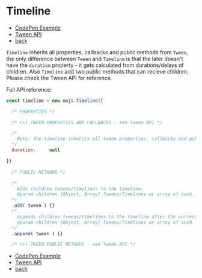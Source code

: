 # Timeline

- [CodePen Example](http://codepen.io/sol0mka/pen/LZWZON?editors=0011)
- [Tween API](./tween.md)
- [back](/api/readme.md)

`Timeline` inherits all properties, callbacks and public methods from `Tween`, the only difference between `Tween` and `Timeline` is that the later doesn't have the `duration` property - it gets calculated from durations/delays of children. Also `Timeline` add two public methods that can recieve children. Please check the Tween API for reference.

Full API reference:

```javascript
const timeline = new mojs.Timeline({

  /* PROPERTIES */

  /* (+) TWEEN PROPERTIES AND CALLBACKS - see Tween API */

  /*
    Note: The timeline inherits all tween properties, callbacks and public methods excluding `duration` property. The `duration` property is computed automatically regarding children tweens and timelines.
  */
  duration:     null

})
  
  /* PUBLIC METHODS */

  /*
    Adds children tweens/timelines to the timeline.
    @param children {Object, Array} Tweens/Timelines or array of such.
  */
  .add( tween ) {}
  /*
    Appends children tweens/timelines to the timeline after the current children.
    @param children {Object, Array} Tweens/Timelines or array of such.
  */
  .append( tween ) {}

  /* (+) TWEEN PUBLIC METHODS - see Tween API */

```

- [CodePen Example](http://codepen.io/sol0mka/pen/LZWZON?editors=0011)
- [Tween API](./tween.md)
- [back](/api/readme.md)
